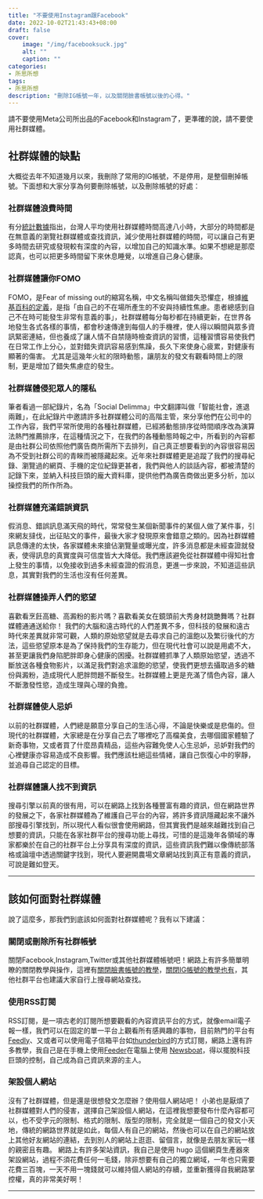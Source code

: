 ```yaml
---
title: "不要使用Instagram跟Facebook"
date: 2022-10-02T21:43:43+08:00
draft: false
cover:
    image: "/img/facebooksuck.jpg"
    alt: ""
    caption: ""
categories: 
- 所思所想
tags: 
- 所思所想
description: "刪除IG帳號一年，以及關閉臉書帳號以後的心得。"
---
```

請不要使用Meta公司所出品的Facebook和Instagram了，更準確的說，請不要使用社群媒體。

## 社群媒體的缺點

大概從去年不知道幾月以來，我刪除了常用的IG帳號，不是停用，是整個刪掉帳號。下面想和大家分享為何要刪除帳號，以及刪除帳號的好處：


### 社群媒體浪費時間

有分[統計數據](https://www.thenewslens.com/article/163977)指出，台灣人平均使用社群媒體時間高達八小時，大部分的時間都是在無意義的瀏覽社群媒體或查找資訊，減少使用社群媒體的時間，可以讓自己有更多時間去研究或發現較有深度的內容，以增加自己的知識水準。如果不想總是那麼認真，也可以把更多時間留下來休息睡覺，以增進自己身心健康。

### 社群媒體讓你FOMO

FOMO，是Fear of missing out的縮寫名稱，中文名稱叫做錯失恐懼症，根據[維基百科的定義](https://zh.wikipedia.org/zh-tw/%E9%94%99%E5%A4%B1%E6%81%90%E6%83%A7%E7%97%87)，是指「由自己的不在場所產生的不安與持續性焦慮。患者總感到自己不在時可能發生非常有意義的事」，社群媒體每分每秒都在持續更新，在世界各地發生各式各樣的事情，都會秒速傳達到每個人的手機裡，使人得以瞬間與眾多資訊緊密連結，但也養成了讓人情不自禁隨時檢查資訊的習慣，這種習慣容易使我們在日常工作上分心，並對錯失資訊容易感到焦躁，長久下來使身心疲累，對健康有顯著的傷害。
尤其是這幾年火紅的限時動態，讓朋友的發文有觀看時間上的限制，更是增加了錯失焦慮症的發生。

### 社群媒體侵犯眾人的隱私

筆者看過一部紀錄片，名為「Social Delimma」中文翻譯叫做「智能社會，進退兩難」，在此紀錄片中邀請許多社群媒體公司的高階主管，來分享他們在公司中的工作內容，我們平常所使用的各種社群媒體，已經將動態排序從時間順序改為演算法熱門推薦排序，在這種情況之下，在我們的各種動態時報之中，所看到的內容都是由社群公司依照他們廣告商所需所下去排列，自己真正想要看到的內容很容易因為不受到社群公司的青睞而被隱藏起來。近年來社群媒體更是追蹤了我們的搜尋紀錄、瀏覽過的網頁、手機的定位紀錄更甚者，我們與他人的談話內容，都被清楚的記錄下來，並納入科技巨頭的龐大資料庫，提供他們為廣告商做出更多分析，加以操控我們的所作所為。

### 社群媒體充滿錯誤資訊

假消息、錯誤訊息滿天飛的時代，常常發生某個新聞事件的某個人做了某件事，引來網友撻伐，出征貼文的事件，最後大家才發現原來會錯意之類的。因為社群媒體訊息傳達的太快，各家媒體未來搶佔瀏覽量或曝光度，許多消息都是未經查證就發表，使得訊息的真實度與可信度皆大大降低。我們應該避免從社群媒體中得知社會上發生的事情，以免接收到過多未經查證的假消息，更進一步來說，不知道這些訊息，其實對我們的生活也沒有任何差異。

### 社群媒體操弄人們的慾望

喜歡看烹飪高糖、高澱粉的影片嗎？喜歡看美女在鏡頭前大秀身材跳艷舞嗎？社群媒體通通送給你！
我們的大腦和遠古時代的人們差異不多，但科技的發展和遠古時代來差異就非常可觀，人類的原始慾望就是去尋求自己的溫飽以及繁衍後代的方法，這些慾望原本是為了保持我們的生存能力，但在現代社會可以說是用處不大，甚至更讓我們身陷肥胖即身心健康的困擾。社群媒體抓準了人類原始慾望，透過不斷放送各種食物影片，以滿足我們對追求溫飽的慾望，使我們更想去攝取過多的糖份與澱粉，造成現代人肥胖問題不斷發生。社群媒體上更是充滿了情色內容，讓人不斷激發性慾，造成生理與心理的負擔。

### 社群媒體使人忌妒

以前的社群媒體，人們總是願意分享自己的生活心得，不論是快樂或是悲傷的。但現代的社群媒體，大家總是在分享自己去了哪裡吃了高檔美食，去哪個國家體驗了新奇事物，又或者買了什麼昂貴精品，這些內容難免使人心生忌妒，忌妒對我們的心裡健康亦容易造成不良影響。我們應該杜絕這些情緒，讓自己恢復心中的寧靜，並追尋自己認定的目標。

### 社群媒體讓人找不到資訊

搜尋引擎以前真的很有用，可以在網路上找到各種豐富有趣的資訊，但在網路世界的發展之下，各家社群媒體為了維護自己平台的內容，將許多資訊隱藏起來不讓外部搜尋引擎找到，所以現代人看似很會使用網路，但其實我們是越來越難找到自己想要的資訊，只能在各家社群平台的搜尋功能上尋找，可惜的是這幾年各領域的專家都樂於在自己的社群平台上分享具有深度的資訊，這些資訊我們難以像傳統部落格或論壇中透過關鍵字找到，現代人要避開農場文章網站找到真正有意義的資訊，可說是難如登天。

----
## 該如何面對社群媒體

說了這麼多，那我們到底該如何面對社群媒體呢？我有以下建議：

### 關閉或刪除所有社群帳號

關閉Facebook,Instagram,Twitter或其他社群媒體帳號吧！網路上有許多簡單明瞭的關閉教學與操作，這裡有[關閉臉書帳號的教學](https://zh-tw.facebook.com/help/214376678584711)，[關閉IG帳號的教學也有](https://zh-tw.facebook.com/help/instagram/728869160569983)，其他社群平台也建議大家自行上搜尋網站查找。

### 使用RSS訂閱

RSS訂閱，是一項古老的訂閱所想要觀看的內容資訊平台的方式，就像email電子報一樣，我們可以在固定的單一平台上觀看所有感興趣的事物，目前熱門的平台有[Feedly](https://feedly.com/)、又或者可以使用電子信箱平台如[thunderbird](https://www.thunderbird.net/zh-TW/)的方式訂閱，網路上還有許多教學，我自己是在手機上使用[Feeder](https://f-droid.org/en/packages/com.nononsenseapps.feeder/)在電腦上使用 [Newsboat](https://newsboat.org/releases/2.20.1/docs/newsboat.html)，得以擺脫科技巨頭的控制，自己成為自己資訊來源的主人。

### 架設個人網站

沒有了社群媒體，但是還是很想發文怎麼辦？使用個人網站吧！
小弟也是厭煩了社群媒體對人們的侵害，選擇自己架設個人網站，在這裡我想要發布什麼內容都可以，也不受字元的限制、格式的限制、版型的限制，完全就是一個自己的發文小天地，傳統的網路世界就是如此，每個人有自己的網站，然後也可以在自己的網站放上其他好友網站的連結，去到別人的網站上逛逛、留個言，就像是去朋友家玩一樣的親密且有趣。
網路上有許多架站資訊，我自己是使用 hugo 這個網頁生產器來架設網站，過程不須花費任何一毛錢，除非想要有自己的獨立網域，一年也只需要花費三百塊，一天不用一塊錢就可以維持個人網站的存續，並重新獲得自我網路掌控權，真的非常美好啊！

---

